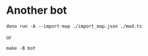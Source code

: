 # Another bot

```
deno run -A --import-map ./import_map.json ./mod.ts
```

or

```
make -B bot
```
